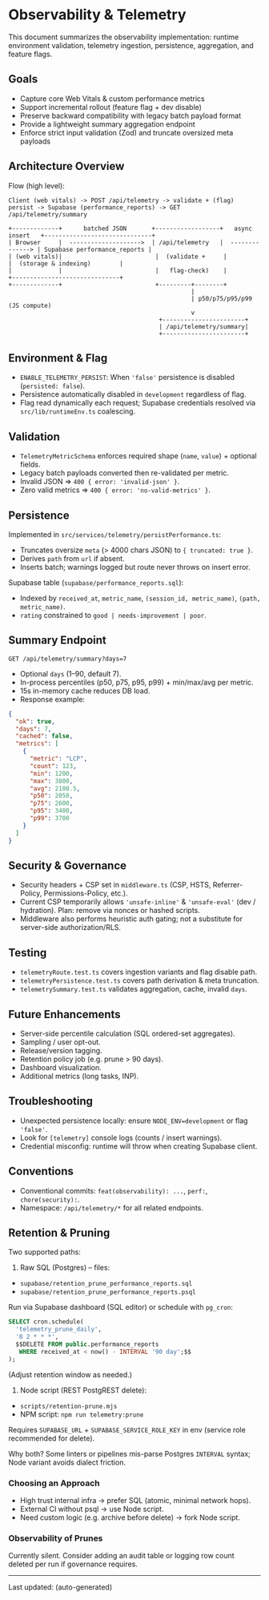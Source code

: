 # Observability & Telemetry

This document summarizes the observability implementation: runtime environment validation,
telemetry ingestion, persistence, aggregation, and feature flags.

## Goals

* Capture core Web Vitals & custom performance metrics
* Support incremental rollout (feature flag + dev disable)
* Preserve backward compatibility with legacy batch payload format
* Provide a lightweight summary aggregation endpoint
* Enforce strict input validation (Zod) and truncate oversized meta payloads

## Architecture Overview

Flow (high level):

`Client (web vitals) -> POST /api/telemetry -> validate + (flag) persist -> Supabase (performance_reports) -> GET /api/telemetry/summary`

```text
+-------------+      batched JSON       +------------------+   async insert   +------------------------------+
| Browser     |  -------------------->  | /api/telemetry   |  --------------> | Supabase performance_reports |
| (web vitals)|                          |  (validate +     |                  |  (storage & indexing)        |
|             |                          |   flag-check)    |                  +------------------------------+
+-------------+                          +---------+--------+
                                                   |
                                                   | p50/p75/p95/p99 (JS compute)
                                                   v
                                          +-----------------------+
                                          | /api/telemetry/summary|
                                          +-----------------------+
```

## Environment & Flag

* `ENABLE_TELEMETRY_PERSIST`: When `'false'` persistence is disabled (`persisted: false`).
* Persistence automatically disabled in `development` regardless of flag.
* Flag read dynamically each request; Supabase credentials resolved via `src/lib/runtimeEnv.ts` coalescing.

## Validation

* `TelemetryMetricSchema` enforces required shape (`name`, `value`) + optional fields.
* Legacy batch payloads converted then re-validated per metric.
* Invalid JSON => `400 { error: 'invalid-json' }`.
* Zero valid metrics => `400 { error: 'no-valid-metrics' }`.

## Persistence

Implemented in `src/services/telemetry/persistPerformance.ts`:

* Truncates oversize `meta` (> 4000 chars JSON) to `{ truncated: true }`.
* Derives `path` from `url` if absent.
* Inserts batch; warnings logged but route never throws on insert error.

Supabase table (`supabase/performance_reports.sql`):

* Indexed by `received_at`, `metric_name`, `(session_id, metric_name)`, `(path, metric_name)`.
* `rating` constrained to `good | needs-improvement | poor`.

## Summary Endpoint

`GET /api/telemetry/summary?days=7`

* Optional `days` (1–90, default 7).
* In-process percentiles (p50, p75, p95, p99) + min/max/avg per metric.
* 15s in-memory cache reduces DB load.
* Response example:

```json
{
  "ok": true,
  "days": 7,
  "cached": false,
  "metrics": [
    {
      "metric": "LCP",
      "count": 123,
      "min": 1200,
      "max": 3800,
      "avg": 2100.5,
      "p50": 2050,
      "p75": 2600,
      "p95": 3400,
      "p99": 3700
    }
  ]
}
```

## Security & Governance

* Security headers + CSP set in `middleware.ts` (CSP, HSTS, Referrer-Policy, Permissions-Policy, etc.).
* Current CSP temporarily allows `'unsafe-inline'` & `'unsafe-eval'` (dev / hydration). Plan: remove via nonces or hashed scripts.
* Middleware also performs heuristic auth gating; not a substitute for server-side authorization/RLS.

## Testing

* `telemetryRoute.test.ts` covers ingestion variants and flag disable path.
* `telemetryPersistence.test.ts` covers path derivation & meta truncation.
* `telemetrySummary.test.ts` validates aggregation, cache, invalid `days`.

## Future Enhancements

* Server-side percentile calculation (SQL ordered-set aggregates).
* Sampling / user opt-out.
* Release/version tagging.
* Retention policy job (e.g. prune > 90 days).
* Dashboard visualization.
* Additional metrics (long tasks, INP).

## Troubleshooting

* Unexpected persistence locally: ensure `NODE_ENV=development` or flag `'false'`.
* Look for `[telemetry]` console logs (counts / insert warnings).
* Credential misconfig: runtime will throw when creating Supabase client.

## Conventions

* Conventional commits: `feat(observability): ...`, `perf:`, `chore(security):`.
* Namespace: `/api/telemetry/*` for all related endpoints.

## Retention & Pruning

Two supported paths:

1. Raw SQL (Postgres) – files:

* `supabase/retention_prune_performance_reports.sql`
* `supabase/retention_prune_performance_reports.psql`

Run via Supabase dashboard (SQL editor) or schedule with `pg_cron`:

```sql
SELECT cron.schedule(
  'telemetry_prune_daily',
  '0 2 * * *',
  $$DELETE FROM public.performance_reports
   WHERE received_at < now() - INTERVAL '90 day';$$
);
```

(Adjust retention window as needed.)

1. Node script (REST PostgREST delete):

* `scripts/retention-prune.mjs`
* NPM script: `npm run telemetry:prune`

Requires `SUPABASE_URL` + `SUPABASE_SERVICE_ROLE_KEY` in env (service role recommended for delete).

Why both? Some linters or pipelines mis-parse Postgres `INTERVAL` syntax; Node variant avoids dialect friction.

### Choosing an Approach

* High trust internal infra -> prefer SQL (atomic, minimal network hops).
* External CI without psql -> use Node script.
* Need custom logic (e.g. archive before delete) -> fork Node script.

### Observability of Prunes

Currently silent. Consider adding an audit table or logging row count deleted per run if governance requires.

---

Last updated: (auto-generated)
